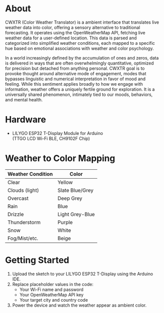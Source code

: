 # About
CWXTR (Color Weather Translator) is a ambient interface that translates live weather data into color, offering a sensory alternative to traditional forecasting. It operates using the OpenWeatherMap API, fetching live weather data for a user-defined location. This data is parsed and categorized into simplified weather conditions, each mapped to a specific hue based on emotional associations with weather and color psychology.

In a world increasingly defined by the accumulation of ones and zeros, data is delivered in ways that are often overwhelmingly quantitative, optimized for precision but detached from anything personal. CWXTR goal is to provoke thought around alternative mode of engagement, modes that bypasses linguistic and numerical interpretation in favor of mood and feeling. While this sentiment applies broadly to how we engage with information, weather offers a uniquely fertile ground for exploration. It is a universally shared phenomenon, intimately tied to our moods, behaviors, and mental health.

# Hardware
- LILYGO ESP32 T-Display Module for Arduino  
  (TTGO LCD Wi-Fi BLE, CH9102F Chip)

# Weather to Color Mapping
| Weather Condition | Color            |
|-------------------|------------------|
| Clear             | Yellow           |
| Clouds (light)    | Slate Blue/Grey  |
| Overcast          | Deep Grey        |
| Rain              | Blue             |
| Drizzle           | Light Grey-Blue  |
| Thunderstorm      | Purple           |
| Snow              | White            |
| Fog/Mist/etc.     | Beige            |


# Getting Started
1. Upload the sketch to your LILYGO ESP32 T-Display using the Arduino IDE.
2. Replace placeholder values in the code:
   - Your Wi-Fi name and password
   - Your OpenWeatherMap API key
   - Your target city and country code
3. Power the device and watch the weather appear as ambient color.
